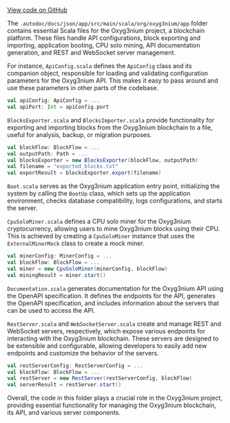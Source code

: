 [View code on GitHub](https://github.com/oxyg3nium/oxyg3nium/.autodoc/docs/json/app/src/main)

The `.autodoc/docs/json/app/src/main/scala/org/oxyg3nium/app` folder contains essential Scala files for the Oxyg3nium project, a blockchain platform. These files handle API configurations, block exporting and importing, application booting, CPU solo mining, API documentation generation, and REST and WebSocket server management.

For instance, `ApiConfig.scala` defines the `ApiConfig` class and its companion object, responsible for loading and validating configuration parameters for the Oxyg3nium API. This makes it easy to pass around and use these parameters in other parts of the codebase.

```scala
val apiConfig: ApiConfig = ...
val apiPort: Int = apiConfig.port
```

`BlocksExporter.scala` and `BlocksImporter.scala` provide functionality for exporting and importing blocks from the Oxyg3nium blockchain to a file, useful for analysis, backup, or migration purposes.

```scala
val blockFlow: BlockFlow = ...
val outputPath: Path = ...
val blocksExporter = new BlocksExporter(blockFlow, outputPath)
val filename = "exported_blocks.txt"
val exportResult = blocksExporter.export(filename)
```

`Boot.scala` serves as the Oxyg3nium application entry point, initializing the system by calling the `BootUp` class, which sets up the application environment, checks database compatibility, logs configurations, and starts the server.

`CpuSoloMiner.scala` defines a CPU solo miner for the Oxyg3nium cryptocurrency, allowing users to mine Oxyg3nium blocks using their CPU. This is achieved by creating a `CpuSoloMiner` instance that uses the `ExternalMinerMock` class to create a mock miner.

```scala
val minerConfig: MinerConfig = ...
val blockFlow: BlockFlow = ...
val miner = new CpuSoloMiner(minerConfig, blockFlow)
val miningResult = miner.start()
```

`Documentation.scala` generates documentation for the Oxyg3nium API using the OpenAPI specification. It defines the endpoints for the API, generates the OpenAPI specification, and includes information about the servers that can be used to access the API.

`RestServer.scala` and `WebSocketServer.scala` create and manage REST and WebSocket servers, respectively, which expose various endpoints for interacting with the Oxyg3nium blockchain. These servers are designed to be extensible and configurable, allowing developers to easily add new endpoints and customize the behavior of the servers.

```scala
val restServerConfig: RestServerConfig = ...
val blockFlow: BlockFlow = ...
val restServer = new RestServer(restServerConfig, blockFlow)
val serverResult = restServer.start()
```

Overall, the code in this folder plays a crucial role in the Oxyg3nium project, providing essential functionality for managing the Oxyg3nium blockchain, its API, and various server components.
